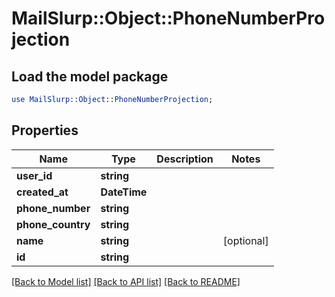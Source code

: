 # MailSlurp::Object::PhoneNumberProjection

## Load the model package
```perl
use MailSlurp::Object::PhoneNumberProjection;
```

## Properties
Name | Type | Description | Notes
------------ | ------------- | ------------- | -------------
**user_id** | **string** |  | 
**created_at** | **DateTime** |  | 
**phone_number** | **string** |  | 
**phone_country** | **string** |  | 
**name** | **string** |  | [optional] 
**id** | **string** |  | 

[[Back to Model list]](../README#documentation-for-models) [[Back to API list]](../README#documentation-for-api-endpoints) [[Back to README]](../README)


